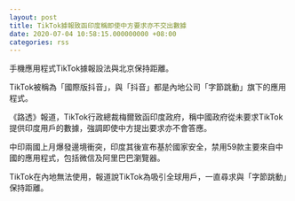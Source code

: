 ```yaml
---
layout: post
title: TikTok據報致函印度稱即使中方要求亦不交出數據
date: 2020-07-04 10:58:15.000000000 +08:00
categories: rss
---
```


手機應用程式TikTok據報設法與北京保持距離。

TikTok被稱為「國際版抖音」，與「抖音」都是內地公司「字節跳動」旗下的應用程式。

《路透》報道，TikTok行政總裁梅爾致函印度政府，稱中國政府從未要求TikTok提供印度用戶的數據，強調即使中方提出要求亦不會答應。

中印兩國上月爆發邊境衝突，印度其後宣布基於國家安全，禁用59款主要來自中國的應用程式，包括微信及阿里巴巴瀏覽器。

TikTok在內地無法使用，報道說TikTok為吸引全球用戶，一直尋求與「字節跳動」保持距離。
